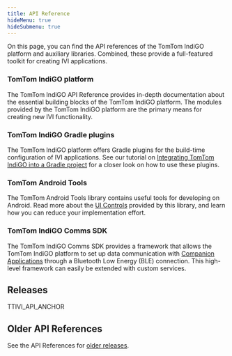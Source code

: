 ```yaml
---
title: API Reference
hideMenu: true
hideSubmenu: true
---
```


On this page, you can find the API references of the TomTom IndiGO platform and auxiliary 
libraries. Combined, these provide a full-featured toolkit for creating IVI applications.

### TomTom IndiGO platform

The TomTom IndiGO API Reference provides in-depth documentation about the essential building 
blocks of the TomTom IndiGO platform. The modules provided by the TomTom IndiGO platform are 
the primary means for creating new IVI functionality.

### TomTom IndiGO Gradle plugins

The TomTom IndiGO platform offers Gradle plugins for the build-time configuration of IVI 
applications. See our tutorial on 
[Integrating TomTom IndiGO into a Gradle project](/tomtom-indigo/documentation/tutorials-and-examples/setup/integrate-tomtom-indigo-into-a-gradle-project) 
for a closer look on how to use these plugins.

### TomTom Android Tools

The TomTom Android Tools library contains useful tools for developing on Android. Read more 
about the [UI Controls](/tomtom-indigo/documentation/development/ui-controls) provided by 
this library, and learn how you can reduce your implementation effort.

### TomTom IndiGO Comms SDK

The TomTom IndiGO Comms SDK provides a framework that allows the TomTom IndiGO platform to 
set up data communication with 
[Companion Applications](/tomtom-indigo/documentation/integrating-tomtom-indigo/companion-application) 
through a Bluetooth Low Energy (BLE) connection. This high-level framework can easily be 
extended with custom services.

## Releases

TTIVI_API_ANCHOR

## Older API References

See the API References for [older releases](/tomtom-indigo/api-reference/older-api-references).